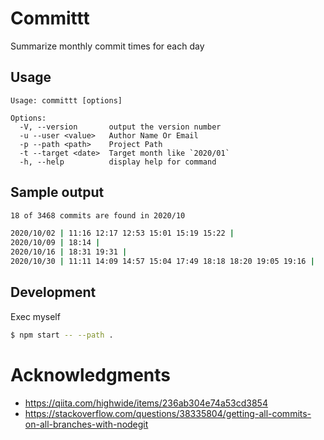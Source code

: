 # Committt

Summarize monthly commit times for each day


## Usage

```
Usage: committt [options]

Options:
  -V, --version       output the version number
  -u --user <value>   Author Name Or Email
  -p --path <path>    Project Path
  -t --target <date>  Target month like `2020/01`
  -h, --help          display help for command
```

## Sample output

```sh
18 of 3468 commits are found in 2020/10

2020/10/02 | 11:16 12:17 12:53 15:01 15:19 15:22 |
2020/10/09 | 18:14 |
2020/10/16 | 18:31 19:31 |
2020/10/30 | 11:11 14:09 14:57 15:04 17:49 18:18 18:20 19:05 19:16 |
```

## Development
Exec myself

```sh
$ npm start -- --path .
```

# Acknowledgments

- https://qiita.com/highwide/items/236ab304e74a53cd3854
- https://stackoverflow.com/questions/38335804/getting-all-commits-on-all-branches-with-nodegit